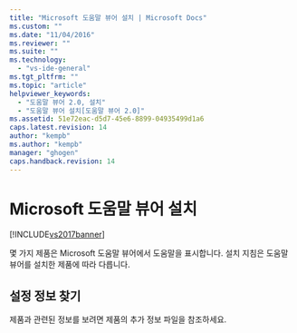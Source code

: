 ```yaml
---
title: "Microsoft 도움말 뷰어 설치 | Microsoft Docs"
ms.custom: ""
ms.date: "11/04/2016"
ms.reviewer: ""
ms.suite: ""
ms.technology: 
  - "vs-ide-general"
ms.tgt_pltfrm: ""
ms.topic: "article"
helpviewer_keywords: 
  - "도움말 뷰어 2.0, 설치"
  - "도움말 뷰어 설치[도움말 뷰어 2.0]"
ms.assetid: 51e72eac-d5d7-45e6-8899-04935499d1a6
caps.latest.revision: 14
author: "kempb"
ms.author: "kempb"
manager: "ghogen"
caps.handback.revision: 14
---
```

# Microsoft 도움말 뷰어 설치
[!INCLUDE[vs2017banner](../code-quality/includes/vs2017banner.md)]

몇 가지 제품은 Microsoft 도움말 뷰어에서 도움말을 표시합니다.  설치 지침은 도움말 뷰어를 설치한 제품에 따라 다릅니다.  
  
## 설정 정보 찾기  
 제품과 관련된 정보를 보려면 제품의 추가 정보 파일을 참조하세요.